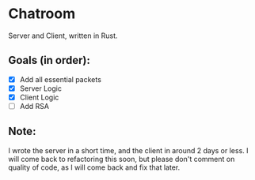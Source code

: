 # Chatroom
Server and Client, written in Rust.

## Goals (in order):
- [x] Add all essential packets
- [x] Server Logic
- [x] Client Logic
- [ ] Add RSA

## Note:
I wrote the server in a short time, and the client in around 2 days or less. I will come back to refactoring this soon, but please don't comment on quality of code, as I will come back and fix that later.
